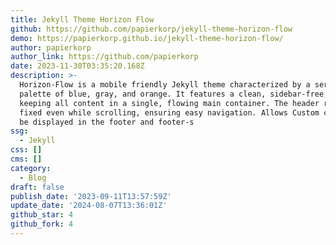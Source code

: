 ```yaml
---
title: Jekyll Theme Horizon Flow
github: https://github.com/papierkorp/jekyll-theme-horizon-flow
demo: https://papierkorp.github.io/jekyll-theme-horizon-flow/
author: papierkorp
author_link: https://github.com/papierkorp
date: 2023-11-30T03:35:20.168Z
description: >-
  Horizon-Flow is a mobile friendly Jekyll theme characterized by a serene color
  palette of blue, gray, and orange. It features a clean, sidebar-free layout,
  keeping all content in a single, flowing main container. The header remains
  fixed even while scrolling, ensuring easy navigation. Allows Custom content to
  be displayed in the footer and footer-s
ssg:
  - Jekyll
css: []
cms: []
category:
  - Blog
draft: false
publish_date: '2023-09-11T13:57:59Z'
update_date: '2024-08-07T13:36:01Z'
github_star: 4
github_fork: 4
---
```

